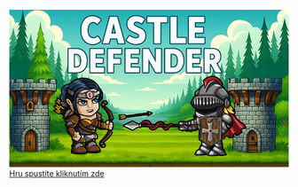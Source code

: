 ![Thumbnail](sources/projekt2.jpg)
[Hru spustíte kliknutím zde](https://janhousa.github.io/ageofwarReact/)

